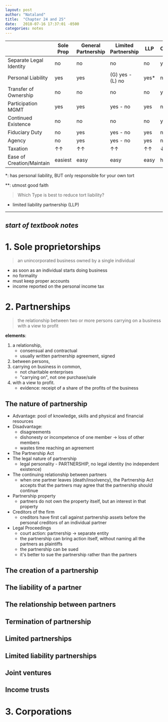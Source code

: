```yaml
---
layout: post
author: "Nataland"
title:  "Chapter 24 and 25"
date:   2018-07-16 17:37:01 -0500
categories: notes
---
```


|                           | Sole Prop | General Partnership | Limited Partnership |  LLP  | Corporation | Professional Corporation | Joint Venture |
|---------------------------|-----------|---------------------|---------------------|-------|-------------|--------------------------|---------------|
| Separate Legal Identity   | no        | no                  | no                  | no    | yes         | partial                  | no            |
| Personal Liability        | yes       | yes                 | (G) yes - (L) no    | yes*  | no          | yes                      | yes           |
| Transfer of Ownership     | no        | no                  | no                  | no    | yes         | yes                      | assign        |
| Participation MGMT        | yes       | yes                 | yes - no            | yes   | no          | partial                  | yes - contract|
| Continued Existence       | no        | no                  | no                  | no    | yes         | yes                      | no            |
| Fiduciary Duty            | no        | yes                 | yes - no            | yes   | no          | partial                  | **            |
| Agency                    | no        | yes                 | yes - no            | yes   | no          | partia                   | k             |
| Taxation                  | ↑↑        | ↑↑                  | ↑↑                  | ↑↑    | ↓           | ↓↓                       | ↑↑            |
| Ease of Creation/Maintain | easiest   | easy                | easy                | easy  | hardest     | difficult                | easy          |

\*: has personal liability, BUT only responsible for your own tort

\*\*: utmost good faith

> Which Type is best to reduce tort liability?
- limited liability partnership (LLP)

---
*start of textbook notes*
---

# 1. Sole proprietorships
> an unincorporated business owned by a single individual

- as soon as an individual starts doing business
- no formality
- must keep proper accounts
- income reported on the personal income tax

# 2. Partnerships
> the relationship between two or more persons carrying on a business with a view to profit

**elements**:
1. a relationship,
	- consensual and contractual
	- usually written partnership agreement, signed
2. between persons,
3. carrying on business in common,
	- not charitable enterprises
	- "carrying on", not one purchase/sale
4. with a view to profit.
	- evidence: receipt of a share of the profits of the business
		
## The nature of partnership
- Advantage: pool of knowledge, skills and physical and financial resources
- Disadvantage:
	- disagreements
	- dishonesty or incompetence of one member -> loss of other members
	- wastes time reaching an agreement
- The Partnership Act
- The legal nature of partnership
	- legal personality - PARTNERSHIP, no legal identity (no independent existence)
- The continuing relationship between partners
	- when one partner leaves (death/insolvency), the Partnership Act accepts that the partners may agree that the partnership should continue
- Partnership property
	- partners do not own the property itself, but an interest in that property
- Creditors of the firm
	- creditors have first call against partnership assets before the personal creditors of an individual partner
- Legal Proceedings
	- court action: partnership -> separate entity
	- the partnership can bring action itself, without naming all the partners as plaintiffs
	- the partnership can be sued
	- it's better to sue the partnership rather than the partners

## The creation of a partnership

## The liability of a partner

## The relationship between partners

## Termination of partnership

## Limited partnerships

## Limited liability partnerships

## Joint ventures

## Income trusts

# 3. Corporations





